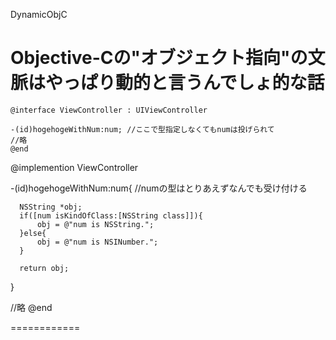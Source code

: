 DynamicObjC

Objective-Cの"オブジェクト指向"の文脈はやっぱり動的と言うんでしょ的な話
===========
    @interface ViewController : UIViewController
    
    -(id)hogehogeWithNum:num; //ここで型指定しなくてもnumは投げられて
    //略
    @end

  @implemention ViewController
    
  -(id)hogehogeWithNum:num{ //numの型はとりあえずなんでも受け付ける
      
      NSString *obj;
      if([num isKindOfClass:[NSString class]]){
          obj = @"num is NSString.";
      }else{
          obj = @"num is NSINumber.";
      }
      
      return obj;
  }
  
  //略
  @end
  
============
